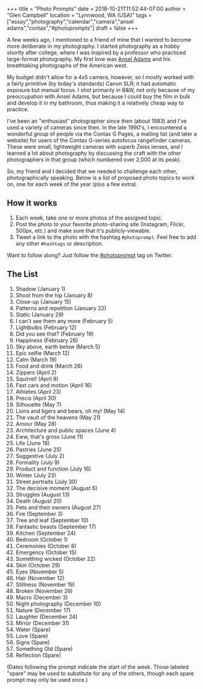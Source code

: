 +++
title = "Photo Prompts"
date = 2018-10-21T11:52:44-07:00
author = "Glen Campbell"
location = "Lynnwood, WA (USA)"
tags = ["essay","photography","calendar","camera","ansel adams","contax","#photoprompts"]
draft = false
+++

A few weeks ago, I mentioned to a friend of mine that I wanted to become more 
deliberate in my photography. I started photography as a hobby shortly after
college, where I was inspired by a professor who practiced large-format
photography. My first love was
[Ansel Adams](https://en.wikipedia.org/wiki/Ansel_Adams)
and his breathtaking photographs of the American west. 

My budget didn't allow for a 4x5 camera, however, so I mostly worked with a
fairly primitive (by today's standards) Canon SLR; it had automatic exposure 
but manual focus. I shot primarily in B&W, not only because of my preoccupation
with Ansel Adams, but because I could buy the film in bulk and develop it in my
bathroom, thus making it a relatively cheap way to practice. 

I've been an "enthusiast" photographer since then (about 1983) and I've used
a variety of cameras since then. In the late 1990's, I encountered a wonderful
group of people via the Contax G Pages, a mailing list (and later a website)
for users of the Contax G-series autofocus rangefinder cameras. These were
small, lightweight cameras with superb Zeiss lenses, and I learned a lot about
photography by discussing the craft with the other photographers in that
group (which numbered over 2,000 at its peak).

So, my friend and I decided that we needed to challenge each other, 
photographically speaking.  Below is a list of proposed photo topics
to work on, one for each week of the year (plus a few extra). 

## How it works

1. Each week, take one or more photos of the assigned topic. 
1. Post the photo to your favorite photo-sharing site (Instagram, Flickr, 500px, etc.) and make sure that it's publicly-viewable. 
1. Tweet a link to the photo with the hashtag `#photoprompt`. Feel free to add any other `#hashtags` or description. 

Want to follow along? Just follow the 
[#photoprompt](https://twitter.com/search?q=%23photoprompt)
tag on Twitter. 

## The List

1. Shadow (January 1)
1. Shoot from the hip (January 8)
1. Close-up (January 15)
1. Patterns and repetition (January 22)
1. Static (January 29)
1. I can't see them any more (February 5)
1. Lightbulbs (February 12)
1. Did you see that? (February 19)
1. Happiness (February 26)
1. Sky above, earth below (March 5)
1. Epic selfie (March 12)
1. Calm (March 19)
1. Food and drink (March 26)
1. Zippers (April 2)
1. Squirrel! (April 9)
1. Fast cars and motion (April 16)
1. Athletes (April 23)
1. Precis (April 30)
1. Silhouette (May 7)
1. Lions and tigers and bears, oh my! (May 14)
1. The vault of the heavens (May 21)
1. Amour (May 28)
1. Architecture and public spaces (June 4)
1. Eww, that's gross (June 11)
1. Life (June 18)
1. Pastries (June 25)
1. Suggestive (July 2)
1. Formality (July 9)
1. Product and function (July 16)
1. Winter (July 23)
1. Street portraits (July 30)
1. The decisive moment (August 6)
1. Struggles (August 13)
1. Death (August 20)
1. Pets and their owners (August 27)
1. Fire (September 3)
1. Tree and leaf (September 10)
1. Fantastic beasts (September 17)
1. Kitchen (September 24)
1. Bedroom (October 1)
1. Ceremonies (October 8)
1. Emergency (October 15)
1. Something wicked (October 22)
1. Skin (October 29)
1. Eyes (November 5)
1. Hair (November 12)
1. Stillness (November 19)
1. Broken (November 26)
1. Macro (December 3)
1. Night photography (December 10)
1. Nature (December 17)
1. Laughter (December 24)
1. Mirror (December 31)
1. Water (Spare)
1. Love (Spare)
1. Signs (Spare)
1. Something Old (Spare)
1. Reflection (Spare)

(Dates following the prompt indicate the start of the week. Those labeled
"spare" may be used to substitute for any of the others, though each
spare prompt may only be used once.)